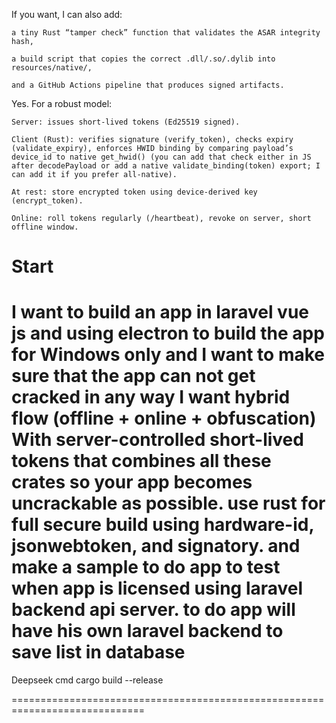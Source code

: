 If you want, I can also add:

    a tiny Rust “tamper check” function that validates the ASAR integrity hash,

    a build script that copies the correct .dll/.so/.dylib into resources/native/,

    and a GitHub Actions pipeline that produces signed artifacts.


Yes. For a robust model:

    Server: issues short-lived tokens (Ed25519 signed).

    Client (Rust): verifies signature (verify_token), checks expiry (validate_expiry), enforces HWID binding by comparing payload’s device_id to native get_hwid() (you can add that check either in JS after decodePayload or add a native validate_binding(token) export; I can add it if you prefer all-native).

    At rest: store encrypted token using device-derived key (encrypt_token).

    Online: roll tokens regularly (/heartbeat), revoke on server, short offline window.


Start
=============================================================================
I want to build an app in laravel vue js and using electron to build the app for Windows only and I want to make sure that the app can not get cracked in any way I want hybrid flow (offline + online + obfuscation) With server-controlled short-lived tokens that combines all these crates so your app becomes uncrackable as possible. use rust for full secure build using hardware-id, jsonwebtoken, and signatory. and make a sample to do app to test when app is licensed using laravel backend api server. to do app will have his own laravel backend to save list in database
=============================================================================
Deepseek cmd
cargo build --release

=============================================================================